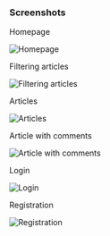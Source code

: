 ### Screenshots

Homepage

![Homepage](https://ryanfreeman.dev/wordpress/wp-content/uploads/2021/01/localhost_3000_.png)

Filtering articles

![Filtering articles](https://ryanfreeman.dev/wordpress/wp-content/uploads/2021/01/localhost_3000_-2.png)

Articles

![Articles](https://ryanfreeman.dev/wordpress/wp-content/uploads/2021/01/localhost_3000_articles-2.png)

Article with comments

![Article with comments](https://ryanfreeman.dev/wordpress/wp-content/uploads/2021/01/localhost_3000_articles_1-1.png)

Login

![Login](https://ryanfreeman.dev/wordpress/wp-content/uploads/2021/01/localhost_3000_login-1.png)

Registration

![Registration](https://ryanfreeman.dev/wordpress/wp-content/uploads/2021/01/localhost_3000_login-2.png)
